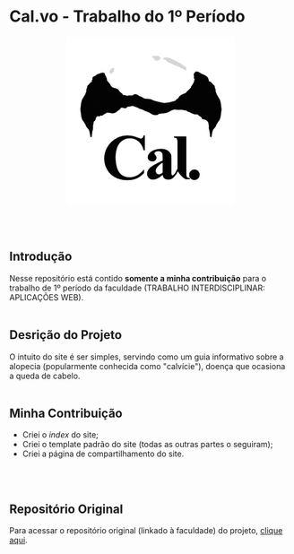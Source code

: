 # Cal.vo - Trabalho do 1º Período
<p align=center>
 <img src="https://github.com/VianaSamuel/Learning-WebDev/blob/main/Cal.vo/imagens/img-index/logo.png" height="300"/>
</p>
<br>
<br>

## Introdução
Nesse repositório está contido **somente a minha contribuição** para o trabalho de 1º período da faculdade (TRABALHO INTERDISCIPLINAR: APLICAÇÕES WEB).
<br>
<br>

## Desrição do Projeto
O intuito do site é ser simples, servindo como um guia informativo sobre a alopecia (popularmente conhecida como "calvície"), doença que ocasiona a queda de cabelo.
<br>
<br>

## Minha Contribuição
- Criei o *index* do site;
- Criei o template padrão do site (todas as outras partes o seguiram);
- Criei a página de compartilhamento do site.
<br>
<br>

## Repositório Original
Para acessar o repositório original (linkado à faculdade) do projeto, [clique aqui](https://github.com/ICEI-PUC-Minas-PMGCC-TI/tiaw-pmg-cc-m-20221-tiaw-calvicie-grupo-3).
